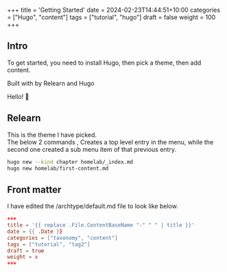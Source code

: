 +++
title = 'Getting Started'
date = 2024-02-23T14:44:51+10:00
categories = ["Hugo", "content"]
tags = ["tutorial", "hugo"]
draft = false
weight = 100
+++

## Intro  

To get started, you need to install Hugo, then pick a theme, then add content.  


Built with <i class="fas fa-heart"></i> by Relearn and Hugo

Hello! :wave:


## Relearn  
This is the theme I have picked.  
The below 2 commands , Creates a top level entry in the menu, while the second one created a sub menu item of that previous entry.  

```bash
hugo new --kind chapter homelab/_index.md
hugo new homelab/first-content.md
```

## Front matter  

I have edited the /archtype/default.md file to look like below.

```toml
+++
title = '{{ replace .File.ContentBaseName "-" " " | title }}'
date = {{ .Date }}
categories = ["taxonomy", "content"]
tags = ["tutorial", "tag2"]
draft = true
weight = x
+++
```




